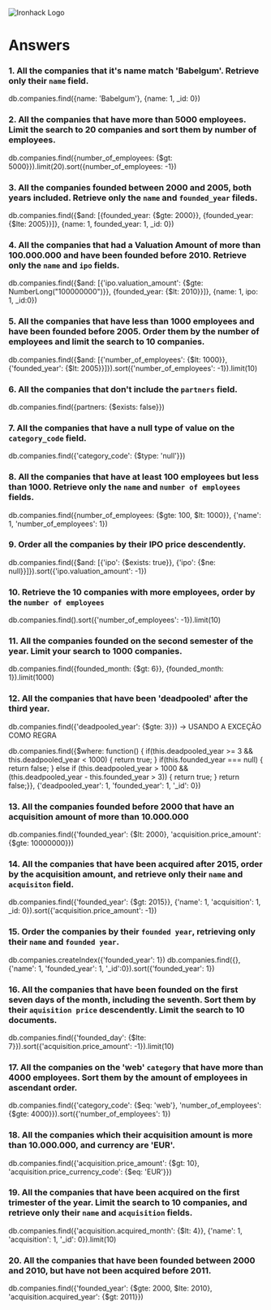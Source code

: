 ![Ironhack Logo](https://i.imgur.com/1QgrNNw.png)

# Answers

### 1. All the companies that it's name match 'Babelgum'. Retrieve only their `name` field.
db.companies.find({name: 'Babelgum'}, {name: 1, _id: 0})

### 2. All the companies that have more than 5000 employees. Limit the search to 20 companies and sort them by **number of employees**.
db.companies.find({number_of_employees: {$gt: 5000}}).limit(20).sort({number_of_employees: -1})


### 3. All the companies founded between 2000 and 2005, both years included. Retrieve only the `name` and `founded_year` fileds.
db.companies.find({$and: [{founded_year: {$gte: 2000}}, {founded_year: {$lte: 2005}}]}, {name: 1, founded_year: 1, _id: 0})


### 4. All the companies that had a Valuation Amount of more than 100.000.000 and have been founded before 2010. Retrieve only the `name` and `ipo` fields.
db.companies.find({$and: [{'ipo.valuation_amount': {$gte: NumberLong("100000000")}}, {founded_year: {$lt: 2010}}]}, {name: 1, ipo: 1, _id:0})



### 5. All the companies that have less than 1000 employees and have been founded before 2005. Order them by the number of employees and limit the search to 10 companies.
db.companies.find({$and: [{'number_of_employees': {$lt: 1000}}, {'founded_year': {$lt: 2005}}]}).sort({'number_of_employees': -1}).limit(10)



### 6. All the companies that don't include the `partners` field.
db.companies.find({partners: {$exists: false}})


### 7. All the companies that have a null type of value on the `category_code` field.
db.companies.find({'category_code': {$type: 'null'}})



### 8. All the companies that have at least 100 employees but less than 1000. Retrieve only the `name` and `number of employees` fields.
db.companies.find({number_of_employees: {$gte: 100, $lt: 1000}}, {'name': 1, 'number_of_employees': 1})


### 9. Order all the companies by their IPO price descendently.
db.companies.find({$and: [{'ipo': {$exists: true}}, {'ipo': {$ne: null}}]}).sort({'ipo.valuation_amount': -1})


### 10. Retrieve the 10 companies with more employees, order by the `number of employees`
db.companies.find().sort({'number_of_employees': -1}).limit(10)



### 11. All the companies founded on the second semester of the year. Limit your search to 1000 companies.
db.companies.find({founded_month: {$gt: 6}}, {founded_month: 1}).limit(1000)


### 12. All the companies that have been 'deadpooled' after the third year.
db.companies.find({'deadpooled_year': {$gte: 3}}) -> USANDO A EXCEÇÃO COMO REGRA

db.companies.find({$where: function() {
  if(this.deadpooled_year >= 3 && this.deadpooled_year < 1000) {
    return true;
  }
  if(this.founded_year === null) {
    return false;
  } else if (this.deadpooled_year > 1000 && (this.deadpooled_year - this.founded_year > 3)) {
    return true;
  }
  return false;}}, {'deadpooled_year': 1, 'founded_year': 1, '_id': 0})


### 13. All the companies founded before 2000 that have an acquisition amount of more than 10.000.000
db.companies.find({'founded_year': {$lt: 2000}, 'acquisition.price_amount': {$gte: 10000000}})



### 14. All the companies that have been acquired after 2015, order by the acquisition amount, and retrieve only their `name` and `acquisiton` field.
db.companies.find({'founded_year': {$gt: 2015}}, {'name': 1, 'acquisition': 1, _id: 0}).sort({'acquisition.price_amount': -1})


### 15. Order the companies by their `founded year`, retrieving only their `name` and `founded year`.
db.companies.createIndex({'founded_year': 1})
db.companies.find({}, {'name': 1, 'founded_year': 1, '_id':0}).sort({'founded_year': 1})


### 16. All the companies that have been founded on the first seven days of the month, including the seventh. Sort them by their `aquisition price` descendently. Limit the search to 10 documents.
db.companies.find({'founded_day': {$lte: 7}}).sort({'acquisition.price_amount': -1}).limit(10)


### 17. All the companies on the 'web' `category` that have more than 4000 employees. Sort them by the amount of employees in ascendant order.
db.companies.find({'category_code': {$eq: 'web'}, 'number_of_employees': {$gte: 4000}}).sort({'number_of_employees': 1})


### 18. All the companies which their acquisition amount is more than 10.000.000, and currency are 'EUR'.
db.companies.find({'acquisition.price_amount': {$gt: 10}, 'acquisition.price_currency_code': {$eq: 'EUR'}})


### 19. All the companies that have been acquired on the first trimester of the year. Limit the search to 10 companies, and retrieve only their `name` and `acquisition` fields.
db.companies.find({'acquisition.acquired_month': {$lt: 4}}, {'name': 1, 'acquisition': 1, '_id': 0}).limit(10)


### 20. All the companies that have been founded between 2000 and 2010, but have not been acquired before 2011.
db.companies.find({'founded_year': {$gte: 2000, $lte: 2010}, 'acquisition.acquired_year': {$gt: 2011}})

